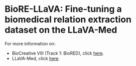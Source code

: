 # BioRE-LLaVA: Fine-tuning a biomedical relation extraction dataset on the LLaVA-Med

For more information on:
- BioCreative VIII (Track 1: BioRED), click [here](https://biocreative.bioinformatics.udel.edu/tasks/biocreative-viii/).
- LLaVA-Med, click [here](https://github.com/microsoft/LLaVA-Med).
